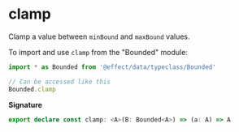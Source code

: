 # clamp

Clamp a value between `minBound` and `maxBound` values.

To import and use `clamp` from the "Bounded" module:

```ts
import * as Bounded from '@effect/data/typeclass/Bounded'

// Can be accessed like this
Bounded.clamp
```

**Signature**

```ts
export declare const clamp: <A>(B: Bounded<A>) => (a: A) => A
```
